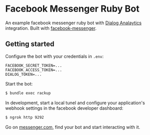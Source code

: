 # Facebook Messenger Ruby Bot

An example facebook messenger ruby bot with [Dialog Analaytics](https://dialoganalytics.com) integration. Built with [facebook-messenger](https://github.com/hyperoslo/facebook-messenger).


## Getting started

Configure the bot with your credentials in `.env`:

```
FACEBOOK_SECRET_TOKEN=...
FACEBOOK_ACCESS_TOKEN=...
DIALOG_TOKEN=...
```

Start the bot:

```bash
$ bundle exec rackup
```

In development, start a local tunel and configure your application's webhook settings in the facebook developer dashboard:

```bash
$ ngrok http 9292
```


Go on [messenger.com](https://www.messenger.com), find your bot and start interacting with it.
